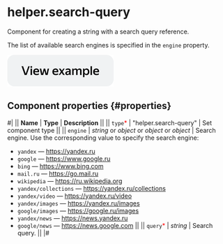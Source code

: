 # helper.search-query

Component for creating a string with a search query reference.

The list of available search engines is specified in the `engine` property.

[![View example in the sandbox](../_images/buttons/view-example.svg)](https://ya.cc/t/W5KExwg_3vwB57)

## Component properties {#properties}

#|
|| **Name** | **Type** | **Description** ||
|| `type`<span style="color: red">\*</span> | "helper.search-query" | Set component type ||
|| `engine` | _string_ or _object_ or _object_ or _object_ | Search engine. Use the corresponding value to specify the search engine:

- `yandex` — https://yandex.ru
- `google` — https://www.google.ru
- `bing` — https://www.bing.com
- `mail.ru` — https://go.mail.ru
- `wikipedia` — https://ru.wikipedia.org
- `yandex/collections` — https://yandex.ru/collections
- `yandex/video` — https://yandex.ru/video
- `yandex/images` — https://yandex.ru/images
- `google/images` — https://google.ru/images
- `yandex/news` — https://news.yandex.ru
- `google/news` — https://news.google.com
  ||
  || `query`<span style="color: red">\*</span> | _string_ | Search query. ||
  |#
